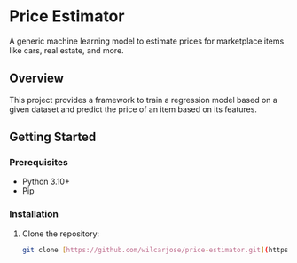 # Price Estimator

A generic machine learning model to estimate prices for marketplace items like cars, real estate, and more.

## Overview

This project provides a framework to train a regression model based on a given dataset and predict the price of an item based on its features.

## Getting Started

### Prerequisites

- Python 3.10+
- Pip

### Installation

1. Clone the repository:
   ```bash
   git clone [https://github.com/wilcarjose/price-estimator.git](https://github.com/wilcarjose/price-estimator.git)

